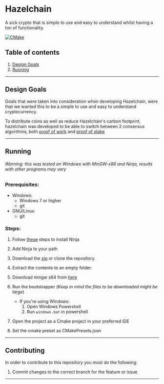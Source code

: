 # Hazelchain

A sick crypto that is simple to use and easy to understand whilst having a ton of functionality.

[![CMake](https://github.com/Shadow2ube/Hazelchain/actions/workflows/cmake.yml/badge.svg)](https://github.com/Shadow2ube/Hazelchain/actions/workflows/cmake.yml)

## Table of contents

1. [Design Goals](#Design-Goals)
2. [Running](#Running)

---

## Design Goals

Goals that were taken into consideration when developing Hazelchain, were that we wanted this to be a simple to use and
easy to understand cryptocurrency.

To distribute coins as well as reduce Hazelchain's carbon footprint, hazelchain was developed to be able to switch
between 2 consensus algorithms, both [proof of work](https://www.investopedia.com/terms/p/proof-work.asp)
and [proof of stake](https://www.investopedia.com/terms/p/proof-stake-pos.asp)

---

## Running

###### Warning: this was tested on Windows with MinGW-x86 and Ninja, results with other programs may vary

### Prerequisites:

- Windows:
    - Windows 7 or higher
    - git
- GNU/Linux:
    - git

### Steps:

1. Follow [these](https://github.com/ninja-build/ninja/wiki/Pre-built-Ninja-packages) steps to install Ninja
2. Add Ninja to your path
3. Download the [zip](https://github.com/Shadow2ube/Hazelchain/archive/refs/heads/master.zip) or clone the repository.
4. Extract the contents to an empty folder.
5. Download mingw x64
   from [here](https://sourceforge.net/projects/mingw-w64/files/Toolchains%20targetting%20Win32/Personal%20Builds/mingw-builds/installer/mingw-w64-install.exe/download)
6. Run the bootstrapper (*Keep in mind the files to be downloaded might be large*)
    - If you're using Windows:
        1. Open Windows Powershell
        2. Run `windows.bat` in powershell  

7. Open the project as a Cmake project in your preferred IDE
8. Set the cmake preset as CMakePresets.json

---

## Contributing

In order to contribute to this repository you must do the following:

1. Commit changes to the correct branch for the feature or issue

---
